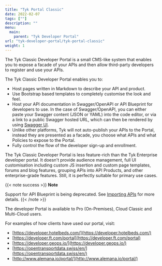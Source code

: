 ```yaml
---
title: "Tyk Portal Classic"
date: 2022-02-07
tags: [""]
description: ""
menu:
  main:
    parent: "Tyk Developer Portal"
url: "tyk-developer-portal/tyk-portal-classic"
weight: 1
---
```


The Tyk Classic Developer Portal is a small CMS-like system that enables you to expose a facade of your APIs and then allow third-party developers to register and use your APIs.

The Tyk Classic Developer Portal enables you to:

*   Host pages written in Markdown to describe your API and product.
*   Use Bootstrap based templates to completely customise the look and feel.
*   Host your API documentation in Swagger/OpenAPI or API Blueprint for developers to use. In the case of Swagger/OpenAPI, you can either paste your Swagger content (JSON or YAML) into the code editor, or via a link to a public Swagger hosted URL, which can then be rendered by using [Swagger UI](https://swagger.io/tools/swagger-ui/).
*   Unlike other platforms, Tyk will not auto-publish your APIs to the Portal, instead they are presented as a facade, you choose what APIs and what Policies to expose to the Portal.
*   Fully control the flow of the developer sign-up and enrollment.

The Tyk Classic Developer Portal is less feature-rich than the Tyk Enterprise developer portal. It doesn't provide audience management, full UI customisation including custom JS insertion and custom page templates, forums and blog features, grouping APIs into API Products, and other enterprise-grade features. Still, it is perfectly suitable for primary use cases.

{{< note success >}}
**Note**  

Support for API Blueprint is being deprecated. See [Importing APIs](/docs/tyk-configuration-reference/import-apis/#api-blueprint-is-being-deprecated) for more details.
{{< /note >}}

The developer Portal is available to Pro (On-Premises), Cloud Classic and Multi-Cloud users.

For examples of how clients have used our portal, visit:

- [https://developer.hotelbeds.com/](https://developer.hotelbeds.com/)
- [https://developer.ft.com/portal](https://developer.ft.com/portal)
- [https://developer.geops.io/](https://developer.geops.io/)
- [https://opentransportdata.swiss/en/](https://opentransportdata.swiss/en/)
- [http://www.alemana.io/portal/](http://www.alemana.io/portal/)
